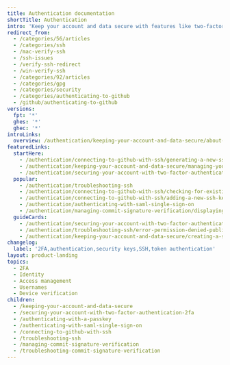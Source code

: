 ```yaml
---
title: Authentication documentation
shortTitle: Authentication
intro: 'Keep your account and data secure with features like two-factor authentication, SSH, and commit signature verification.'
redirect_from:
  - /categories/56/articles
  - /categories/ssh
  - /mac-verify-ssh
  - /ssh-issues
  - /verify-ssh-redirect
  - /win-verify-ssh
  - /categories/92/articles
  - /categories/gpg
  - /categories/security
  - /categories/authenticating-to-github
  - /github/authenticating-to-github
versions:
  fpt: '*'
  ghes: '*'
  ghec: '*'
introLinks:
  overview: /authentication/keeping-your-account-and-data-secure/about-authentication-to-github
featuredLinks:
  startHere:
    - /authentication/connecting-to-github-with-ssh/generating-a-new-ssh-key-and-adding-it-to-the-ssh-agent
    - /authentication/keeping-your-account-and-data-secure/managing-your-personal-access-tokens
    - /authentication/securing-your-account-with-two-factor-authentication-2fa/configuring-two-factor-authentication
  popular:
    - /authentication/troubleshooting-ssh
    - /authentication/connecting-to-github-with-ssh/checking-for-existing-ssh-keys
    - /authentication/connecting-to-github-with-ssh/adding-a-new-ssh-key-to-your-github-account
    - /authentication/authenticating-with-saml-single-sign-on
    - /authentication/managing-commit-signature-verification/displaying-verification-statuses-for-all-of-your-commits
  guideCards:
    - /authentication/securing-your-account-with-two-factor-authentication-2fa/recovering-your-account-if-you-lose-your-2fa-credentials
    - /authentication/troubleshooting-ssh/error-permission-denied-publickey
    - /authentication/keeping-your-account-and-data-secure/creating-a-strong-password
changelog:
  label: '2FA,authentication,security keys,SSH,token authentication'
layout: product-landing
topics:
  - 2FA
  - Identity
  - Access management
  - Usernames
  - Device verification
children:
  - /keeping-your-account-and-data-secure
  - /securing-your-account-with-two-factor-authentication-2fa
  - /authenticating-with-a-passkey
  - /authenticating-with-saml-single-sign-on
  - /connecting-to-github-with-ssh
  - /troubleshooting-ssh
  - /managing-commit-signature-verification
  - /troubleshooting-commit-signature-verification
---
```


